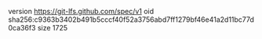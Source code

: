 version https://git-lfs.github.com/spec/v1
oid sha256:c9363b3402b491b5cccf40f52a3756abd7ff1279bf46e41a2d11bc77d0ca36f3
size 1725
